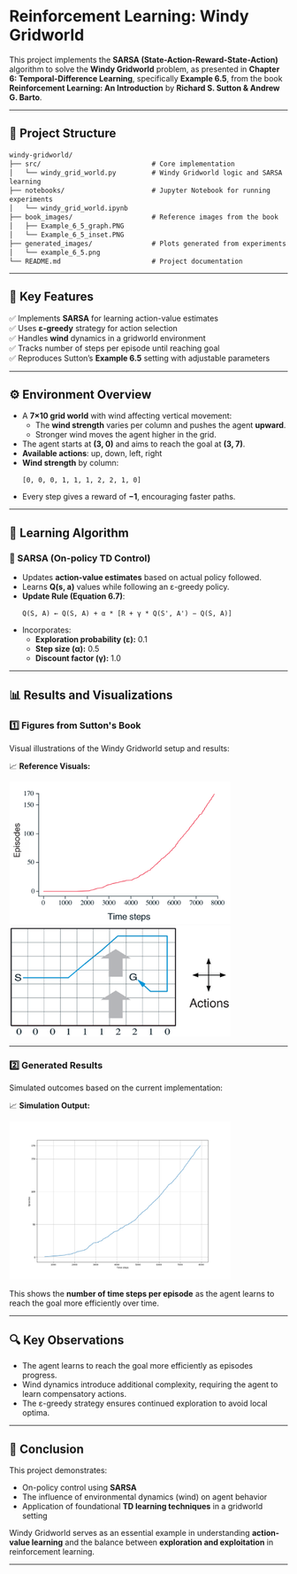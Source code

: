 # **Reinforcement Learning: Windy Gridworld**

This project implements the **SARSA (State-Action-Reward-State-Action)** algorithm to solve the **Windy Gridworld** problem, as presented in **Chapter 6: Temporal-Difference Learning**, specifically **Example 6.5**, from the book **Reinforcement Learning: An Introduction** by **Richard S. Sutton & Andrew G. Barto**.


---

## **📂 Project Structure**
```
windy-gridworld/
├── src/                            # Core implementation
│   └── windy_grid_world.py         # Windy Gridworld logic and SARSA learning
├── notebooks/                      # Jupyter Notebook for running experiments
│   └── windy_grid_world.ipynb
├── book_images/                    # Reference images from the book
│   ├── Example_6_5_graph.PNG
│   └── Example_6_5_inset.PNG
├── generated_images/               # Plots generated from experiments
│   └── example_6_5.png
└── README.md                       # Project documentation
```

---

## 📌 Key Features
✅ Implements **SARSA** for learning action-value estimates  
✅ Uses **ε-greedy** strategy for action selection  
✅ Handles **wind** dynamics in a gridworld environment  
✅ Tracks number of steps per episode until reaching goal  
✅ Reproduces Sutton’s **Example 6.5** setting with adjustable parameters

---

## ⚙️ **Environment Overview**

- A **7×10 grid world** with wind affecting vertical movement:
    - The **wind strength** varies per column and pushes the agent **upward**.
    - Stronger wind moves the agent higher in the grid.
- The agent starts at **(3, 0)** and aims to reach the goal at **(3, 7)**.
- **Available actions**: up, down, left, right
- **Wind strength** by column:
  ```
  [0, 0, 0, 1, 1, 1, 2, 2, 1, 0]
  ```
- Every step gives a reward of **−1**, encouraging faster paths.

---

## 🧠 **Learning Algorithm**

### 🔷 SARSA (On-policy TD Control)
- Updates **action-value estimates** based on actual policy followed.
- Learns **Q(s, a)** values while following an ε-greedy policy.
- **Update Rule (Equation 6.7)**:
  ```
  Q(S, A) ← Q(S, A) + α * [R + γ * Q(S', A') − Q(S, A)]
  ```
- Incorporates:
    - **Exploration probability (ε):** 0.1
    - **Step size (α):** 0.5
    - **Discount factor (γ):** 1.0

---

## 📊 Results and Visualizations

### 1️⃣ **Figures from Sutton's Book**
Visual illustrations of the Windy Gridworld setup and results:

📈 **Reference Visuals:**

<img src="book_images/Example_6_5_graph.PNG" alt="Example 6.5 Graph" width="400"/>
<img src="book_images/Example_6_5_inset.PNG" alt="Example 6.5 Inset" width="400"/>

---

### 2️⃣ **Generated Results**
Simulated outcomes based on the current implementation:

📈 **Simulation Output:**

<img src="generated_images/example_6_5.png" alt="SARSA Episode Steps" width="400"/>

This shows the **number of time steps per episode** as the agent learns to reach the goal more efficiently over time.

---

## 🔍 **Key Observations**

- The agent learns to reach the goal more efficiently as episodes progress.
- Wind dynamics introduce additional complexity, requiring the agent to learn compensatory actions.
- The ε-greedy strategy ensures continued exploration to avoid local optima.

---

## 📢 Conclusion

This project demonstrates:

- On-policy control using **SARSA**
- The influence of environmental dynamics (wind) on agent behavior
- Application of foundational **TD learning techniques** in a gridworld setting

Windy Gridworld serves as an essential example in understanding **action-value learning** and the balance between **exploration and exploitation** in reinforcement learning.

---
